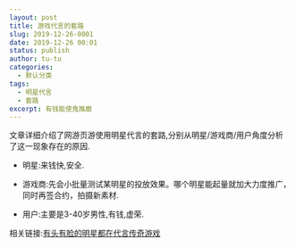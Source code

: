 ```yaml
---
layout: post
title: 游戏代言的套路
slug: 2019-12-26-0001
date: 2019-12-26 00:01
status: publish
author: tu-tu
categories: 
  - 默认分类
tags: 
  - 明星代言
  - 套路
excerpt: 有钱能使鬼推磨
---
```


文章详细介绍了网游页游使用明星代言的套路,分别从明星/游戏商/用户角度分析了这一现象存在的原因.

- 明星:来钱快,安全.

- 游戏商:先会小批量测试某明星的投放效果。哪个明星能起量就加大力度推广，同时再签合约，拍摄新素材.

- 用户:主要是3-40岁男性,有钱,虚荣.


相关链接:[有头有脸的明星都在代言传奇游戏](http://36kr.com/p/5279260.html?ktm_source=feed)
